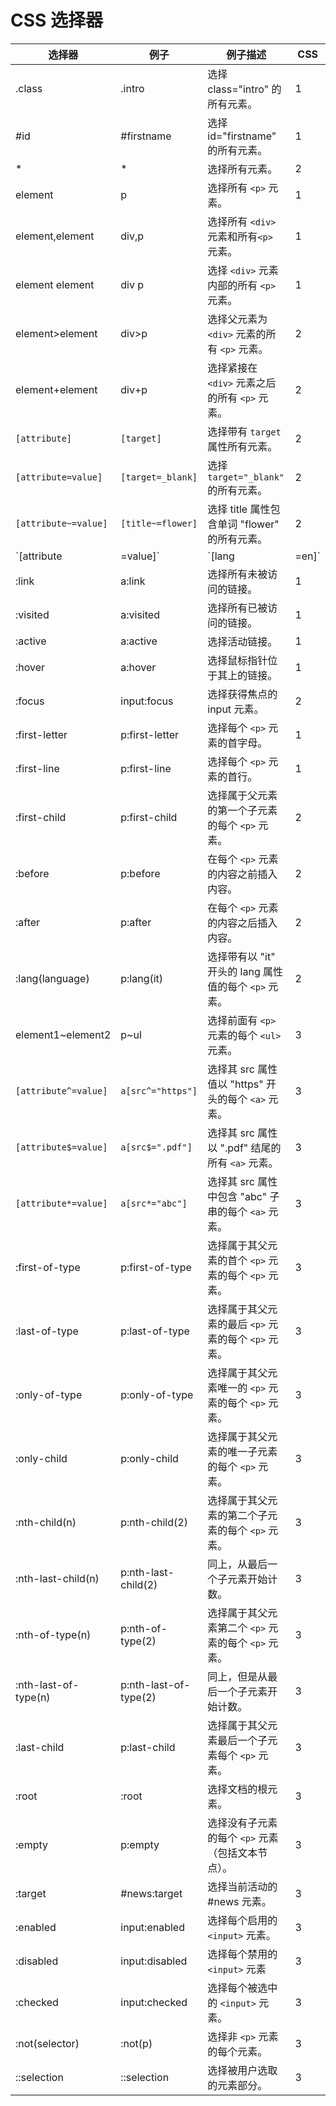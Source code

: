 # CSS 选择器

| 选择器               | 例子                  | 例子描述                                              | CSS |
| -------------------- | --------------------- | ----------------------------------------------------- | --- |
| .class               | .intro                | 选择 class="intro" 的所有元素。                       | 1   |
| #id                  | #firstname            | 选择 id="firstname" 的所有元素。                      | 1   |
| \*                   | \*                    | 选择所有元素。                                        | 2   |
| element              | p                     | 选择所有 `<p>` 元素。                                 | 1   |
| element,element      | div,p                 | 选择所有 `<div>` 元素和所有`<p>` 元素。               | 1   |
| element element      | div p                 | 选择 `<div>` 元素内部的所有 `<p>` 元素。              | 1   |
| element>element      | div>p                 | 选择父元素为 `<div>` 元素的所有 `<p>` 元素。          | 2   |
| element+element      | div+p                 | 选择紧接在 `<div>` 元素之后的所有 `<p>` 元素。        | 2   |
| `[attribute]`        | `[target]`            | 选择带有 `target` 属性所有元素。                      | 2   |
| `[attribute=value]`  | `[target=_blank]`     | 选择 `target="_blank"` 的所有元素。                   | 2   |
| `[attribute~=value]` | `[title~=flower]`     | 选择 title 属性包含单词 "flower" 的所有元素。         | 2   |
| `[attribute|=value]` | `[lang| =en]`         | 选择 `lang` 属性值以 "en" 开头的所有元素。            | 2   |
| :link                | a:link                | 选择所有未被访问的链接。                              | 1   |
| :visited             | a:visited             | 选择所有已被访问的链接。                              | 1   |
| :active              | a:active              | 选择活动链接。                                        | 1   |
| :hover               | a:hover               | 选择鼠标指针位于其上的链接。                          | 1   |
| :focus               | input:focus           | 选择获得焦点的 input 元素。                           | 2   |
| :first-letter        | p:first-letter        | 选择每个 `<p>` 元素的首字母。                         | 1   |
| :first-line          | p:first-line          | 选择每个 `<p>` 元素的首行。                           | 1   |
| :first-child         | p:first-child         | 选择属于父元素的第一个子元素的每个 `<p>` 元素。       | 2   |
| :before              | p:before              | 在每个 `<p>` 元素的内容之前插入内容。                 | 2   |
| :after               | p:after               | 在每个 `<p>` 元素的内容之后插入内容。                 | 2   |
| :lang(language)      | p:lang(it)            | 选择带有以 "it" 开头的 lang 属性值的每个 `<p>` 元素。 | 2   |
| element1~element2    | p~ul                  | 选择前面有 `<p>` 元素的每个 `<ul>` 元素。             | 3   |
| `[attribute^=value]` | `a[src^="https"]`     | 选择其 src 属性值以 "https" 开头的每个 `<a>` 元素。   | 3   |
| `[attribute$=value]` | `a[src$=".pdf"]`      | 选择其 src 属性以 ".pdf" 结尾的所有 `<a>` 元素。      | 3   |
| `[attribute*=value]` | `a[src*="abc"]`       | 选择其 src 属性中包含 "abc" 子串的每个 `<a>` 元素。   | 3   |
| :first-of-type       | p:first-of-type       | 选择属于其父元素的首个 `<p>` 元素的每个 `<p>` 元素。  | 3   |
| :last-of-type        | p:last-of-type        | 选择属于其父元素的最后 `<p>` 元素的每个 `<p>` 元素。  | 3   |
| :only-of-type        | p:only-of-type        | 选择属于其父元素唯一的 `<p>` 元素的每个 `<p>` 元素。  | 3   |
| :only-child          | p:only-child          | 选择属于其父元素的唯一子元素的每个 `<p>` 元素。       | 3   |
| :nth-child(n)        | p:nth-child(2)        | 选择属于其父元素的第二个子元素的每个 `<p>` 元素。     | 3   |
| :nth-last-child(n)   | p:nth-last-child(2)   | 同上，从最后一个子元素开始计数。                      | 3   |
| :nth-of-type(n)      | p:nth-of-type(2)      | 选择属于其父元素第二个 `<p>` 元素的每个 `<p>` 元素。  | 3   |
| :nth-last-of-type(n) | p:nth-last-of-type(2) | 同上，但是从最后一个子元素开始计数。                  | 3   |
| :last-child          | p:last-child          | 选择属于其父元素最后一个子元素每个 `<p>` 元素。       | 3   |
| :root                | :root                 | 选择文档的根元素。                                    | 3   |
| :empty               | p:empty               | 选择没有子元素的每个 `<p>` 元素（包括文本节点）。     | 3   |
| :target              | #news:target          | 选择当前活动的 #news 元素。                           | 3   |
| :enabled             | input:enabled         | 选择每个启用的 `<input>` 元素。                       | 3   |
| :disabled            | input:disabled        | 选择每个禁用的 `<input>` 元素                         | 3   |
| :checked             | input:checked         | 选择每个被选中的 `<input>` 元素。                     | 3   |
| :not(selector)       | :not(p)               | 选择非 `<p>` 元素的每个元素。                         | 3   |
| ::selection          | ::selection           | 选择被用户选取的元素部分。                            | 3   |
